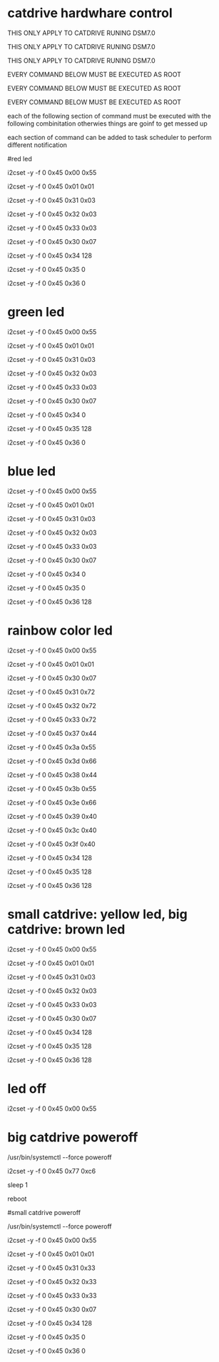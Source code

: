 # catdrive hardwhare control

THIS ONLY APPLY TO CATDRIVE RUNING DSM7.0

THIS ONLY APPLY TO CATDRIVE RUNING DSM7.0

THIS ONLY APPLY TO CATDRIVE RUNING DSM7.0


EVERY COMMAND BELOW MUST BE EXECUTED AS ROOT

EVERY COMMAND BELOW MUST BE EXECUTED AS ROOT

EVERY COMMAND BELOW MUST BE EXECUTED AS ROOT


each of the following section of command must be executed with the following combinitation otherwies things are goinf to get messed up

each section of command can be added to task scheduler to perform different notification





#red led

i2cset -y -f 0 0x45 0x00 0x55

i2cset -y -f 0 0x45 0x01 0x01

i2cset -y -f 0 0x45 0x31 0x03

i2cset -y -f 0 0x45 0x32 0x03

i2cset -y -f 0 0x45 0x33 0x03

i2cset -y -f 0 0x45 0x30 0x07

i2cset -y -f 0 0x45 0x34 128

i2cset -y -f 0 0x45 0x35 0

i2cset -y -f 0 0x45 0x36 0





# green led

i2cset -y -f 0 0x45 0x00 0x55

i2cset -y -f 0 0x45 0x01 0x01

i2cset -y -f 0 0x45 0x31 0x03

i2cset -y -f 0 0x45 0x32 0x03

i2cset -y -f 0 0x45 0x33 0x03

i2cset -y -f 0 0x45 0x30 0x07

i2cset -y -f 0 0x45 0x34 0

i2cset -y -f 0 0x45 0x35 128

i2cset -y -f 0 0x45 0x36 0





# blue led

i2cset -y -f 0 0x45 0x00 0x55

i2cset -y -f 0 0x45 0x01 0x01

i2cset -y -f 0 0x45 0x31 0x03

i2cset -y -f 0 0x45 0x32 0x03

i2cset -y -f 0 0x45 0x33 0x03

i2cset -y -f 0 0x45 0x30 0x07

i2cset -y -f 0 0x45 0x34 0

i2cset -y -f 0 0x45 0x35 0

i2cset -y -f 0 0x45 0x36 128


# rainbow color led

i2cset -y -f 0 0x45 0x00 0x55

i2cset -y -f 0 0x45 0x01 0x01

i2cset -y -f 0 0x45 0x30 0x07
        

i2cset -y -f 0 0x45 0x31 0x72

i2cset -y -f 0 0x45 0x32 0x72

i2cset -y -f 0 0x45 0x33 0x72



i2cset -y -f 0 0x45 0x37 0x44

i2cset -y -f 0 0x45 0x3a 0x55

i2cset -y -f 0 0x45 0x3d 0x66



i2cset -y -f 0 0x45 0x38 0x44

i2cset -y -f 0 0x45 0x3b 0x55

i2cset -y -f 0 0x45 0x3e 0x66

i2cset -y -f 0 0x45 0x39 0x40

i2cset -y -f 0 0x45 0x3c 0x40

i2cset -y -f 0 0x45 0x3f 0x40



i2cset -y -f 0 0x45 0x34 128

i2cset -y -f 0 0x45 0x35 128

i2cset -y -f 0 0x45 0x36 128





# small catdrive: yellow led, big catdrive: brown led

i2cset -y -f 0 0x45 0x00 0x55

i2cset -y -f 0 0x45 0x01 0x01

i2cset -y -f 0 0x45 0x31 0x03

i2cset -y -f 0 0x45 0x32 0x03

i2cset -y -f 0 0x45 0x33 0x03

i2cset -y -f 0 0x45 0x30 0x07

i2cset -y -f 0 0x45 0x34 128

i2cset -y -f 0 0x45 0x35 128

i2cset -y -f 0 0x45 0x36 128





# led off

i2cset -y -f 0 0x45 0x00 0x55





# big catdrive poweroff

/usr/bin/systemctl --force poweroff

i2cset -y -f 0 0x45 0x77 0xc6

sleep 1

reboot




#small catdrive poweroff

/usr/bin/systemctl --force poweroff

i2cset -y -f 0 0x45 0x00 0x55

i2cset -y -f 0 0x45 0x01 0x01

i2cset -y -f 0 0x45 0x31 0x33

i2cset -y -f 0 0x45 0x32 0x33

i2cset -y -f 0 0x45 0x33 0x33

i2cset -y -f 0 0x45 0x30 0x07

i2cset -y -f 0 0x45 0x34 128

i2cset -y -f 0 0x45 0x35 0

i2cset -y -f 0 0x45 0x36 0
